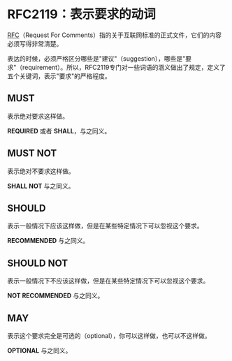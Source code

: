 # RFC2119：表示要求的动词

[RFC](http://www.ietf.org/rfc.html)（Request For Comments）指的关于互联网标准的正式文件，它们的内容必须写得非常清楚。

表达的时候，必须严格区分哪些是"建议"（suggestion），哪些是"要求"（requirement）。所以，RFC2119专门对一些词语的涵义做出了规定，定义了五个关键词，表示"要求"的严格程度。

## MUST

表示绝对要求这样做。

**REQUIRED** 或者 **SHALL**，与之同义。

## MUST NOT

表示绝对不要求这样做。

**SHALL NOT** 与之同义。

## SHOULD

表示一般情况下应该这样做，但是在某些特定情况下可以忽视这个要求。

**RECOMMENDED** 与之同义。

## SHOULD NOT

表示一般情况下不应该这样做，但是在某些特定情况下可以忽视这个要求。

**NOT RECOMMENDED** 与之同义。

## MAY

表示这个要求完全是可选的（optional），你可以这样做，也可以不这样做。

**OPTIONAL** 与之同义。
